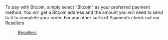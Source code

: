 To pay with Bitcoin, simply select "Bitcoin" as your preferred payment method. You will get a Bitcoin address and the amount you will need to send to it to complete your order. 
For any other sorts of Payments check out our Resellers
>[Resellers]([https://bitcoin.org/en/getting-started](https://forum.bgx.gg/forum/57-reseller/))
